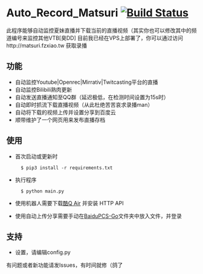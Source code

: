 Auto_Record_Matsuri [![Build Status](https://travis-ci.org/fzxiao233/Auto_Record_Matsuri.svg?branch=master)](https://travis-ci.org/fzxiao233/Auto_Record_Matsuri)
====
此程序能够自动监控夏妹直播并下载当前的直播视频（其实你也可以修改其中的频道编号来监控其他VTB[臭DD]
目前我已经在VPS上部署了，你可以通过访问http://matsuri.fzxiao.tw 获取录播

    
功能
----
- 自动监控Youtube|Openrec|Mirrativ|Twitcasting平台的直播
- 自动监控Bilibili熟肉更新
- 自动发送直播通知至QQ群（延迟极低，在检测时间设置为15s时）
- 自动即时抓流下载直播视频（从此杜绝苦苦哀求录播man）
- 自动将下载的视频上传并设置分享到百度云
- 顺带维护了一个网页用来发布直播存档


使用
------
- 首次启动或更新时

	    $ pip3 install -r requirements.txt
- 执行程序

	    $ python main.py
	    
- 使用机器人需要下载[酷Q Air](https://cqhttp.cc/) 并安装 HTTP API

- 使用自动上传分享需要手动在[BaiduPCS-Go](https://github.com/iikira/BaiduPCS-Go)文件夹中放入文件，并登录

支持
------
- 设置，请编辑config.py


有问题或者新功能请发Issues，有时间就修（鸽了
